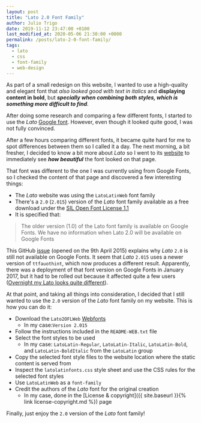 ```yaml
---
layout: post
title: "Lato 2.0 Font Family"
author: Julio Trigo
date: 2019-11-12 23:47:00 +0100
last_modified_at: 2020-05-06 21:30:00 +0000
permalink: /posts/lato-2-0-font-family/
tags:
  - lato
  - css
  - font-family
  - web-design
---
```


As part of a small redesign on this website, I wanted to use a high-quality and elegant font that *also looked good with text in italics* and **displaying content in bold**, but ***specially when combining both styles, which is something more difficult to find***.

After doing some research and comparing a few different fonts, I started to use the *Lato* [Google font](https://fonts.google.com/specimen/Lato). However, even though it looked quite good, I was not fully convinced.

<!--more-->

After a few hours comparing different fonts, it became quite hard for me to spot differences between them so I called it a day. The next morning, a bit fresher, I decided to know a bit more about *Lato* so I went to its [website](https://www.latofonts.com/lato-free-fonts/) to immediately see ***how beautiful*** the font looked on that page.

That font was different to the one I was currently using from Google Fonts, so I checked the content of that page and discovered a few interesting things:
* The *Lato* website was using the `LatoLatinWeb` font family
* There's a `2.0` (`2.015`) version of the *Lato* font family avail­able as a free down­load under the [SIL Open Font License 1.1](https://scripts.sil.org/cms/scripts/page.php?site_id=nrsi&id=OFL)
* It is specified that:
> The older ver­sion (1.0) of the Lato font fam­ily is avail­able on Google Fonts. We have no infor­ma­tion when Lato 2.0 will be avail­able on Google Fonts

This GitHub [issue](https://github.com/google/fonts/issues/6) (opened on the 9th April 2015) explains why *Lato* `2.0` is still not available on Google Fonts. It seem that *Lato* `2.015` uses a newer version of `ttfauothint`, which now produces a different result. Apparently, there was a deployment of that font version on Google Fonts in January 2017, but it had to be rolled out because it affected quite a few users ([Overnight my Lato looks quite different](https://github.com/google/fonts/issues/644)).

At that point, and taking all things into consideration, I decided that I still wanted to use the `2.0` version of the *Lato* font family on my website. This is how you can do it:
* Download the `Lato2OFLWeb` [Webfonts](https://www.latofonts.com/download/Lato2OFLWeb.zip)
  * In my case:`Version 2.015`
* Follow the instructions included in the `README-WEB.txt` file
* Select the font styles to be used
  * In my case: `LatoLatin-Regular`, `LatoLatin-Italic`, `LatoLatin-Bold`, and `LatoLatin-BoldItalic` from the `LatoLatin` group
* Copy the selected font style files to the website location where the static content is served from
* Inspect the `latolatinfonts.css` style sheet and use the CSS rules for the selected font styles
* Use `LatoLatinWeb` as a `font-family`
* Credit the authors of the *Lato* font for the original creation
  * In my case, done in the [License & copyright]({{ site.baseurl }}{% link license-copyright.md %})
 page

Finally, just enjoy the `2.0` version of the *Lato* font family!
